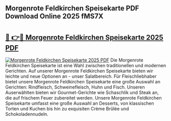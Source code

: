 ## Morgenrote Feldkirchen Speisekarte PDF Download Online 2025 fMS7X

# <h2><a href="http://gc8n2m.nevu.top/?p=Morgenrote+Feldkirchen+Speisekarte">🔗 👉🔴 Morgenrote Feldkirchen Speisekarte 2025 PDF</a></h2>

[![Morgenrote Feldkirchen Speisekarte 2025 PDF](https://i.imgur.com/dBaPXMq.png)](http://gc8n2m.nevu.top/?p=Morgenrote+Feldkirchen+Speisekarte)
Die Morgenrote Feldkirchen Speisekarte ist eine Wahl zwischen traditionellen und modernen Gerichten. Auf unserer Morgenrote Feldkirchen Speisekarte bieten wir leichte und neue Optionen an - unser Salatbereich. Für Fleischliebhaber bietet unsere Morgenrote Feldkirchen Speisekarte eine große Auswahl an Gerichten: Rindfleisch, Schweinefleisch, Huhn und Fisch. Unseren Auserwählten bieten wir Gourmet-Gerichte wie Schaschlik und Steak an, die auf frischem Feuer zubereitet werden. Unsere Morgenrote Feldkirchen Speisekarte umfasst eine große Auswahl an Desserts, von klassischen Torten und Kuchen bis hin zu exquisiten Crème Brûlée und Schokoladennudeln.
